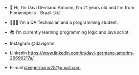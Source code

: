 - 👋 Hi, I’m Davi Germano Amorim, I'm 21 years old and I'm from Florianópolis - Brazil 🇧🇷
- 👨🏻‍💻 I’m a QA Technician and a programming student.
- 📚 I’m currently learning programming logic and java script.


- Instagram @davigrmn
- Linkedin https://www.linkedin.com/in/davi-germano-amorim-26690217a/
- E-mail davigermano25@gmail.com

<!---
davigermano25/davigermano25 is a ✨ special ✨ repository because its `README.md` (this file) appears on your GitHub profile.
You can click the Preview link to take a look at your changes.
--->
